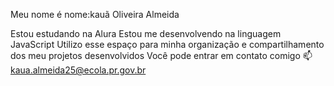 Meu nome é nome:kauã Oliveira Almeida

Estou estudando na Alura
Estou me desenvolvendo na linguagem JavaScript
Utilizo esse espaço para minha organização e compartilhamento dos meu projetos desenvolvidos
Você pode entrar em contato comigo 📫
kaua.almeida25@ecola.pr.gov.br

